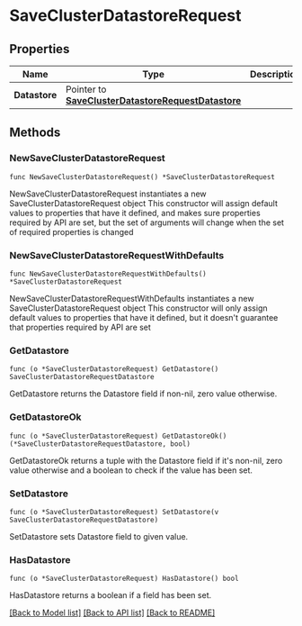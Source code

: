 # SaveClusterDatastoreRequest

## Properties

Name | Type | Description | Notes
------------ | ------------- | ------------- | -------------
**Datastore** | Pointer to [**SaveClusterDatastoreRequestDatastore**](SaveClusterDatastoreRequestDatastore.md) |  | [optional] 

## Methods

### NewSaveClusterDatastoreRequest

`func NewSaveClusterDatastoreRequest() *SaveClusterDatastoreRequest`

NewSaveClusterDatastoreRequest instantiates a new SaveClusterDatastoreRequest object
This constructor will assign default values to properties that have it defined,
and makes sure properties required by API are set, but the set of arguments
will change when the set of required properties is changed

### NewSaveClusterDatastoreRequestWithDefaults

`func NewSaveClusterDatastoreRequestWithDefaults() *SaveClusterDatastoreRequest`

NewSaveClusterDatastoreRequestWithDefaults instantiates a new SaveClusterDatastoreRequest object
This constructor will only assign default values to properties that have it defined,
but it doesn't guarantee that properties required by API are set

### GetDatastore

`func (o *SaveClusterDatastoreRequest) GetDatastore() SaveClusterDatastoreRequestDatastore`

GetDatastore returns the Datastore field if non-nil, zero value otherwise.

### GetDatastoreOk

`func (o *SaveClusterDatastoreRequest) GetDatastoreOk() (*SaveClusterDatastoreRequestDatastore, bool)`

GetDatastoreOk returns a tuple with the Datastore field if it's non-nil, zero value otherwise
and a boolean to check if the value has been set.

### SetDatastore

`func (o *SaveClusterDatastoreRequest) SetDatastore(v SaveClusterDatastoreRequestDatastore)`

SetDatastore sets Datastore field to given value.

### HasDatastore

`func (o *SaveClusterDatastoreRequest) HasDatastore() bool`

HasDatastore returns a boolean if a field has been set.


[[Back to Model list]](../README.md#documentation-for-models) [[Back to API list]](../README.md#documentation-for-api-endpoints) [[Back to README]](../README.md)


